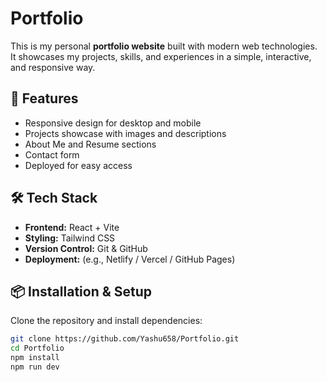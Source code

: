 # Portfolio

This is my personal **portfolio website** built with modern web technologies.  
It showcases my projects, skills, and experiences in a simple, interactive, and responsive way.

## 🚀 Features
- Responsive design for desktop and mobile
- Projects showcase with images and descriptions
- About Me and Resume sections
- Contact form
- Deployed for easy access

## 🛠️ Tech Stack
- **Frontend:** React + Vite  
- **Styling:** Tailwind CSS  
- **Version Control:** Git & GitHub  
- **Deployment:** (e.g., Netlify / Vercel / GitHub Pages)  


## 📦 Installation & Setup
Clone the repository and install dependencies:
```bash
git clone https://github.com/Yashu658/Portfolio.git
cd Portfolio
npm install
npm run dev

